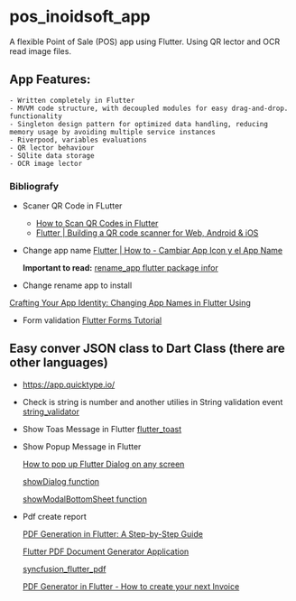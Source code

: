 # pos_inoidsoft_app

A flexible Point of Sale (POS) app using Flutter. Using QR lector and 
OCR read image files.

## App Features:

    - Written completely in Flutter
    - MVVM code structure, with decoupled modules for easy drag-and-drop. functionality
    - Singleton design pattern for optimized data handling, reducing memory usage by avoiding multiple service instances
    - Riverpood, variables evaluations
    - QR lector behaviour
    - SQlite data storage
    - OCR image lector

### Bibliografy
- Scaner QR Code in FLutter
  -  [How to Scan QR Codes in Flutter](https://onlyflutter.com/how-to-scan-qr-codes-in-flutter/)
  -  [Flutter | Building a QR code scanner for Web, Android & iOS](https://medium.com/@robyeatesuk/flutter-building-a-qr-code-scanner-for-web-android-ios-267429dfe2ff)

 
- Change app name 
    [Flutter | How to - Cambiar App Icon y el App Name](https://www.youtube.com/watch?v=YCsVpXrLlME)
  
    **Important to read:** [rename_app flutter package infor](https://pub.dev/packages/rename_app)
- Change rename app to install

[Crafting Your App Identity: Changing App Names in Flutter Using](https://medium.com/@sobinmathew988/crafting-your-app-identity-changing-app-names-in-flutter-using-rename-app-38d6bd43d652)


- Form validation
[Flutter Forms Tutorial](https://www.youtube.com/playlist?list=PL4cUxeGkcC9ighyCUUmoaxz9CZsUz4Iwf)


## Easy conver JSON class to Dart Class (there are other languages)

- https://app.quicktype.io/

- Check is string is number and another utilies in String validation event
    [string_validator](https://pub.dev/packages/string_validator)

- Show Toas Message in Flutter
    [flutter_toast](https://pub.dev/packages/fluttertoast)

- Show Popup Message in Flutter
   
   [How to pop up Flutter Dialog on any screen](https://medium.com/@dltruong.c/how-to-pop-up-flutter-dialog-on-any-screen-d82ccaac48af)   


   [showDialog<T> function ](https://api.flutter.dev/flutter/material/showDialog.html)


   [showModalBottomSheet<T> function](https://api.flutter.dev/flutter/material/showModalBottomSheet.html) 

- Pdf create report
   
   [PDF Generation in Flutter: A Step-by-Step Guide](https://medium.com/@akshatarora7/pdf-generation-in-flutter-a-step-by-step-guide-2af6a859aadf)


   [Flutter PDF Document Generator Application ](https://flutterawesome.com/flutter-pdf-document-generator-application/)

   [syncfusion_flutter_pdf](https://pub.dev/packages/syncfusion_flutter_pdf)

   [PDF Generator in Flutter - How to create your next Invoice ](https://www.youtube.com/watch?v=6bYG-JwnoO4)